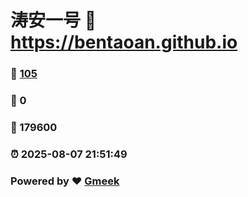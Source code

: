# 涛安一号 :link: https://bentaoan.github.io 
### :page_facing_up: [105](https://bentaoan.github.io/tag.html) 
### :speech_balloon: 0 
### :hibiscus: 179600 
### :alarm_clock: 2025-08-07 21:51:49 
### Powered by :heart: [Gmeek](https://github.com/Meekdai/Gmeek)
